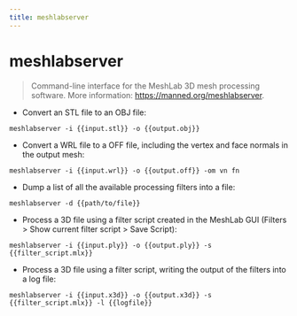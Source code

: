 ```yaml
---
title: meshlabserver
---
```

# meshlabserver

> Command-line interface for the MeshLab 3D mesh processing software.
> More information: <https://manned.org/meshlabserver>.

- Convert an STL file to an OBJ file:

`meshlabserver -i {{input.stl}} -o {{output.obj}}`

- Convert a WRL file to a OFF file, including the vertex and face normals in the output mesh:

`meshlabserver -i {{input.wrl}} -o {{output.off}} -om vn fn`

- Dump a list of all the available processing filters into a file:

`meshlabserver -d {{path/to/file}}`

- Process a 3D file using a filter script created in the MeshLab GUI (Filters > Show current filter script > Save Script):

`meshlabserver -i {{input.ply}} -o {{output.ply}} -s {{filter_script.mlx}}`

- Process a 3D file using a filter script, writing the output of the filters into a log file:

`meshlabserver -i {{input.x3d}} -o {{output.x3d}} -s {{filter_script.mlx}} -l {{logfile}}`
